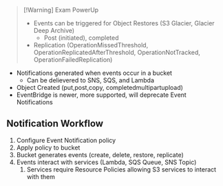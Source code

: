 >[!Warning] Exam PowerUp
> - Events can be triggered for Object Restores (S3 Glacier, Glacier Deep Archive)
> 	- Post (initiated), completed
> - Replication (OperationMissedThreshold, OperationReplicatedAfterThreshold, OperationNotTracked, OperationFailedReplication)

- Notifications generated when events occur in a bucket
	- Can be delievered to SNS, SQS, and Lambda
- Object Created (put,post,copy, completedmultipartupload)
- EventBridge is newer, more supported, will deprecate Event Notifications

## Notification Workflow

1. Configure Event Notification policy
2. Apply policy to bucket
3. Bucket generates events (create, delete, restore, replicate)
4. Events interact with services (Lambda, SQS Queue, SNS Topic)
	1. Services require Resource Policies allowing S3 services to interact with them